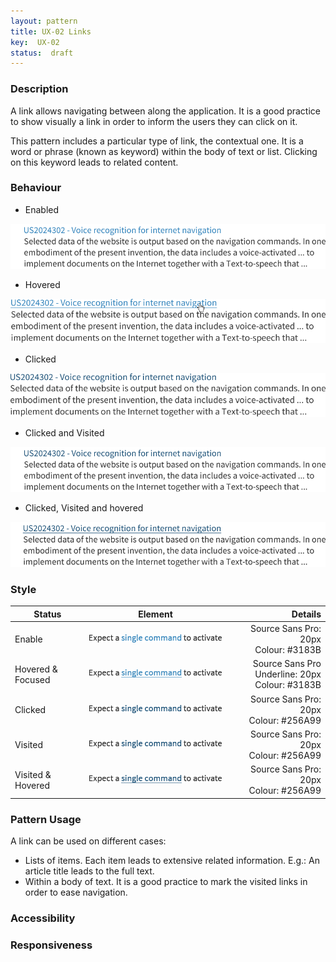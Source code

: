 ```yaml
---
layout: pattern
title: UX-02 Links
key:  UX-02
status:  draft 
---
```



### Description
A link allows navigating between along the application. It is a good practice to show visually a link in order to inform the users they can click on it. 

This pattern includes a particular type of link, the contextual one. It is a word or phrase (known as keyword) within the body of text or list. Clicking on this keyword leads to related content.  

### Behaviour

- Enabled

![Enabled link](ux02resources/link-e.png "Enabled Link")

- Hovered

![Hovered link](ux02resources/link-h.png "Hovered Link")

- Clicked

![Clicked link](ux02resources/link-c.png "Clicked Link")

- Clicked and Visited

![Clicked and Visited link](ux02resources/link-cv.png "Clicked and Visited Link")

- Clicked, Visited and hovered

![Clicked, Visited and hovered link](ux02resources/link-cvh.png "Clicked, visited and hovered Link")


### Style

| Status             | Element                                                  | Details                                 |
| ------------------ |:--------------------------------------------------------:| ---------------------------------------:|
| Enable             | ![Enabled link](ux02resources/link-e2.png "Enabled Link")  | Source Sans Pro: 20px<br/>Colour: #3183B  |
| Hovered & Focused&nbsp;&nbsp;&nbsp;  | ![Enabled link](ux02resources/link-hf2.png "Enabled Link") | Source Sans Pro Underline: 20px<br/>Colour: #3183B |
| Clicked            | ![Enabled link](ux02resources/link-c2.png "Enabled Link") | Source Sans Pro: 20px<br/>Colour: #256A99 |
| Visited            | ![Enabled link](ux02resources/link-v2.png "Enabled Link") | Source Sans Pro: 20px<br/>Colour: #256A99 |
| Visited & Hovered  | ![Enabled link](ux02resources/link-vh2.png "Enabled Link") | Source Sans Pro: 20px<br/>Colour: #256A99 |


### Pattern Usage
A link can be used on different cases:
-	Lists of items. Each item leads to extensive related information. E.g.: An article title leads to the full text. 
-	Within a body of text. 
It is a good practice to mark the visited links in order to ease navigation.  

### Accessibility

### Responsiveness

